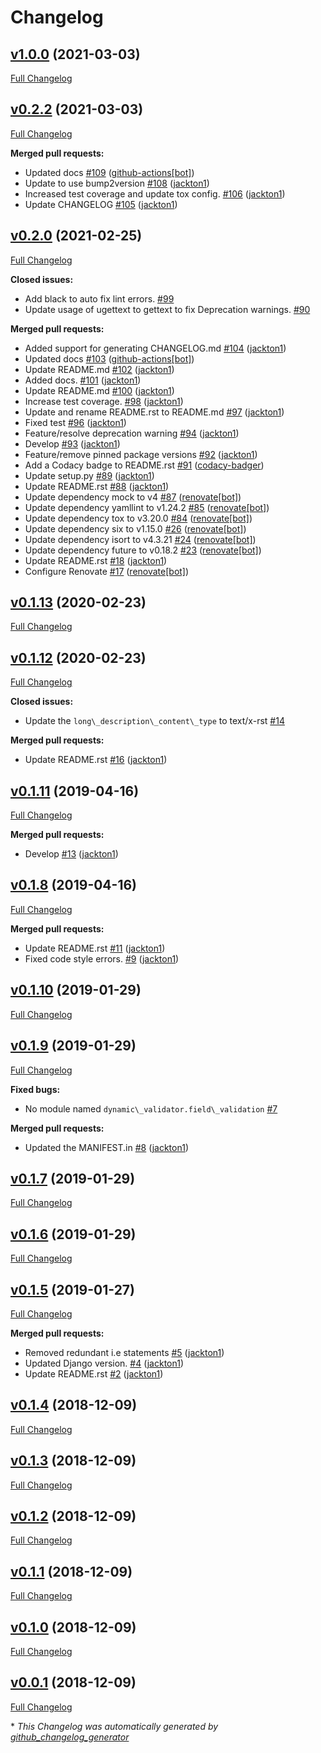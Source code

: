 # Changelog

## [v1.0.0](https://github.com/tj-django/django-dynamic-model-validation/tree/v1.0.0) (2021-03-03)

[Full Changelog](https://github.com/tj-django/django-dynamic-model-validation/compare/v0.2.2...v1.0.0)

## [v0.2.2](https://github.com/tj-django/django-dynamic-model-validation/tree/v0.2.2) (2021-03-03)

[Full Changelog](https://github.com/tj-django/django-dynamic-model-validation/compare/v0.2.0...v0.2.2)

**Merged pull requests:**

- Updated docs [\#109](https://github.com/tj-django/django-dynamic-model-validation/pull/109) ([github-actions[bot]](https://github.com/apps/github-actions))
- Update to use bump2version [\#108](https://github.com/tj-django/django-dynamic-model-validation/pull/108) ([jackton1](https://github.com/jackton1))
- Increased test coverage and update tox config. [\#106](https://github.com/tj-django/django-dynamic-model-validation/pull/106) ([jackton1](https://github.com/jackton1))
- Update CHANGELOG [\#105](https://github.com/tj-django/django-dynamic-model-validation/pull/105) ([jackton1](https://github.com/jackton1))

## [v0.2.0](https://github.com/tj-django/django-dynamic-model-validation/tree/v0.2.0) (2021-02-25)

[Full Changelog](https://github.com/tj-django/django-dynamic-model-validation/compare/v0.1.13...v0.2.0)

**Closed issues:**

- Add black to auto fix lint errors. [\#99](https://github.com/tj-django/django-dynamic-model-validation/issues/99)
- Update usage of ugettext to gettext to fix Deprecation warnings. [\#90](https://github.com/tj-django/django-dynamic-model-validation/issues/90)

**Merged pull requests:**

- Added support for generating CHANGELOG.md [\#104](https://github.com/tj-django/django-dynamic-model-validation/pull/104) ([jackton1](https://github.com/jackton1))
- Updated docs [\#103](https://github.com/tj-django/django-dynamic-model-validation/pull/103) ([github-actions[bot]](https://github.com/apps/github-actions))
- Update README.md [\#102](https://github.com/tj-django/django-dynamic-model-validation/pull/102) ([jackton1](https://github.com/jackton1))
- Added docs. [\#101](https://github.com/tj-django/django-dynamic-model-validation/pull/101) ([jackton1](https://github.com/jackton1))
- Update README.md [\#100](https://github.com/tj-django/django-dynamic-model-validation/pull/100) ([jackton1](https://github.com/jackton1))
- Increase test coverage. [\#98](https://github.com/tj-django/django-dynamic-model-validation/pull/98) ([jackton1](https://github.com/jackton1))
- Update and rename README.rst to README.md [\#97](https://github.com/tj-django/django-dynamic-model-validation/pull/97) ([jackton1](https://github.com/jackton1))
- Fixed test [\#96](https://github.com/tj-django/django-dynamic-model-validation/pull/96) ([jackton1](https://github.com/jackton1))
- Feature/resolve deprecation warning [\#94](https://github.com/tj-django/django-dynamic-model-validation/pull/94) ([jackton1](https://github.com/jackton1))
- Develop [\#93](https://github.com/tj-django/django-dynamic-model-validation/pull/93) ([jackton1](https://github.com/jackton1))
- Feature/remove pinned package versions [\#92](https://github.com/tj-django/django-dynamic-model-validation/pull/92) ([jackton1](https://github.com/jackton1))
- Add a Codacy badge to README.rst [\#91](https://github.com/tj-django/django-dynamic-model-validation/pull/91) ([codacy-badger](https://github.com/codacy-badger))
- Update setup.py [\#89](https://github.com/tj-django/django-dynamic-model-validation/pull/89) ([jackton1](https://github.com/jackton1))
- Update README.rst [\#88](https://github.com/tj-django/django-dynamic-model-validation/pull/88) ([jackton1](https://github.com/jackton1))
- Update dependency mock to v4 [\#87](https://github.com/tj-django/django-dynamic-model-validation/pull/87) ([renovate[bot]](https://github.com/apps/renovate))
- Update dependency yamllint to v1.24.2 [\#85](https://github.com/tj-django/django-dynamic-model-validation/pull/85) ([renovate[bot]](https://github.com/apps/renovate))
- Update dependency tox to v3.20.0 [\#84](https://github.com/tj-django/django-dynamic-model-validation/pull/84) ([renovate[bot]](https://github.com/apps/renovate))
- Update dependency six to v1.15.0 [\#26](https://github.com/tj-django/django-dynamic-model-validation/pull/26) ([renovate[bot]](https://github.com/apps/renovate))
- Update dependency isort to v4.3.21 [\#24](https://github.com/tj-django/django-dynamic-model-validation/pull/24) ([renovate[bot]](https://github.com/apps/renovate))
- Update dependency future to v0.18.2 [\#23](https://github.com/tj-django/django-dynamic-model-validation/pull/23) ([renovate[bot]](https://github.com/apps/renovate))
- Update README.rst [\#18](https://github.com/tj-django/django-dynamic-model-validation/pull/18) ([jackton1](https://github.com/jackton1))
- Configure Renovate [\#17](https://github.com/tj-django/django-dynamic-model-validation/pull/17) ([renovate[bot]](https://github.com/apps/renovate))

## [v0.1.13](https://github.com/tj-django/django-dynamic-model-validation/tree/v0.1.13) (2020-02-23)

[Full Changelog](https://github.com/tj-django/django-dynamic-model-validation/compare/v0.1.12...v0.1.13)

## [v0.1.12](https://github.com/tj-django/django-dynamic-model-validation/tree/v0.1.12) (2020-02-23)

[Full Changelog](https://github.com/tj-django/django-dynamic-model-validation/compare/v0.1.11...v0.1.12)

**Closed issues:**

- Update the `long\_description\_content\_type` to text/x-rst [\#14](https://github.com/tj-django/django-dynamic-model-validation/issues/14)

**Merged pull requests:**

- Update README.rst [\#16](https://github.com/tj-django/django-dynamic-model-validation/pull/16) ([jackton1](https://github.com/jackton1))

## [v0.1.11](https://github.com/tj-django/django-dynamic-model-validation/tree/v0.1.11) (2019-04-16)

[Full Changelog](https://github.com/tj-django/django-dynamic-model-validation/compare/v0.1.8...v0.1.11)

**Merged pull requests:**

- Develop [\#13](https://github.com/tj-django/django-dynamic-model-validation/pull/13) ([jackton1](https://github.com/jackton1))

## [v0.1.8](https://github.com/tj-django/django-dynamic-model-validation/tree/v0.1.8) (2019-04-16)

[Full Changelog](https://github.com/tj-django/django-dynamic-model-validation/compare/v0.1.10...v0.1.8)

**Merged pull requests:**

- Update README.rst [\#11](https://github.com/tj-django/django-dynamic-model-validation/pull/11) ([jackton1](https://github.com/jackton1))
- Fixed code style errors. [\#9](https://github.com/tj-django/django-dynamic-model-validation/pull/9) ([jackton1](https://github.com/jackton1))

## [v0.1.10](https://github.com/tj-django/django-dynamic-model-validation/tree/v0.1.10) (2019-01-29)

[Full Changelog](https://github.com/tj-django/django-dynamic-model-validation/compare/v0.1.9...v0.1.10)

## [v0.1.9](https://github.com/tj-django/django-dynamic-model-validation/tree/v0.1.9) (2019-01-29)

[Full Changelog](https://github.com/tj-django/django-dynamic-model-validation/compare/v0.1.7...v0.1.9)

**Fixed bugs:**

- No module named `dynamic\_validator.field\_validation`  [\#7](https://github.com/tj-django/django-dynamic-model-validation/issues/7)

**Merged pull requests:**

- Updated the MANIFEST.in [\#8](https://github.com/tj-django/django-dynamic-model-validation/pull/8) ([jackton1](https://github.com/jackton1))

## [v0.1.7](https://github.com/tj-django/django-dynamic-model-validation/tree/v0.1.7) (2019-01-29)

[Full Changelog](https://github.com/tj-django/django-dynamic-model-validation/compare/v0.1.6...v0.1.7)

## [v0.1.6](https://github.com/tj-django/django-dynamic-model-validation/tree/v0.1.6) (2019-01-29)

[Full Changelog](https://github.com/tj-django/django-dynamic-model-validation/compare/v0.1.5...v0.1.6)

## [v0.1.5](https://github.com/tj-django/django-dynamic-model-validation/tree/v0.1.5) (2019-01-27)

[Full Changelog](https://github.com/tj-django/django-dynamic-model-validation/compare/v0.1.4...v0.1.5)

**Merged pull requests:**

- Removed redundant i.e statements [\#5](https://github.com/tj-django/django-dynamic-model-validation/pull/5) ([jackton1](https://github.com/jackton1))
- Updated Django version. [\#4](https://github.com/tj-django/django-dynamic-model-validation/pull/4) ([jackton1](https://github.com/jackton1))
- Update README.rst [\#2](https://github.com/tj-django/django-dynamic-model-validation/pull/2) ([jackton1](https://github.com/jackton1))

## [v0.1.4](https://github.com/tj-django/django-dynamic-model-validation/tree/v0.1.4) (2018-12-09)

[Full Changelog](https://github.com/tj-django/django-dynamic-model-validation/compare/v0.1.3...v0.1.4)

## [v0.1.3](https://github.com/tj-django/django-dynamic-model-validation/tree/v0.1.3) (2018-12-09)

[Full Changelog](https://github.com/tj-django/django-dynamic-model-validation/compare/v0.1.2...v0.1.3)

## [v0.1.2](https://github.com/tj-django/django-dynamic-model-validation/tree/v0.1.2) (2018-12-09)

[Full Changelog](https://github.com/tj-django/django-dynamic-model-validation/compare/v0.1.1...v0.1.2)

## [v0.1.1](https://github.com/tj-django/django-dynamic-model-validation/tree/v0.1.1) (2018-12-09)

[Full Changelog](https://github.com/tj-django/django-dynamic-model-validation/compare/v0.1.0...v0.1.1)

## [v0.1.0](https://github.com/tj-django/django-dynamic-model-validation/tree/v0.1.0) (2018-12-09)

[Full Changelog](https://github.com/tj-django/django-dynamic-model-validation/compare/v0.0.1...v0.1.0)

## [v0.0.1](https://github.com/tj-django/django-dynamic-model-validation/tree/v0.0.1) (2018-12-09)

[Full Changelog](https://github.com/tj-django/django-dynamic-model-validation/compare/82382cb1beb5a4deaf24e444a7c541368394758c...v0.0.1)



\* *This Changelog was automatically generated by [github_changelog_generator](https://github.com/github-changelog-generator/github-changelog-generator)*
